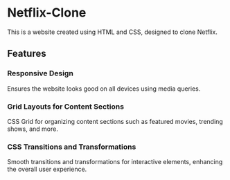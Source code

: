 # Netflix-Clone

This is a website created using HTML and CSS, designed to clone Netflix.

## Features
### Responsive Design
Ensures the website looks good on all devices using media queries.

### Grid Layouts for Content Sections
CSS Grid for organizing content sections such as featured movies, trending shows, and more.

### CSS Transitions and Transformations
Smooth transitions and transformations for interactive elements, enhancing the overall user experience.
